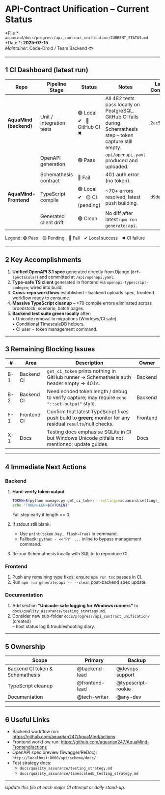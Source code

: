 # API-Contract Unification – Current Status  
*File *: `aquamind/docs/progress/api_contract_unification/CURRENT_STATUS.md`  
*Date *: **2025-07-15**  
*Maintainer*: Code-Droid / Team Backend 🐟

---

## 1  CI Dashboard (latest run)

| Repo | Pipeline Stage | Status | Notes | Last Commit |
|------|----------------|--------|-------|-------------|
| **AquaMind (backend)** | Unit / Integration tests | 🟢 Local ✔ &nbsp; 🔴 GitHub CI ✖ | All 482 tests pass locally on PostgreSQL. GitHub CI fails during Schemathesis step – token capture still empty. | `2ac520a` |
|                          | OpenAPI generation        | 🟢 Pass | `api/openapi.yaml` produced and uploaded. | |
|                          | Schemathesis contract     | 🔴 Fail | 401 auth error (no token). | |
| **AquaMind-Frontend**    | TypeScript compile        | 🟢 Local ✔ &nbsp; 🟡 CI (pending) | ~70+ errors resolved; latest push building. | `d9de259` |
|                          | Generated client drift    | 🟢 Clean | No diff after latest `npm run generate:api`. | |

Legend: 🟢 Pass 🟡 Pending 🔴 Fail ✔ Local success ✖ CI failure

---

## 2  Key Accomplishments

1. **Unified OpenAPI 3.1 spec** generated directly from Django (`drf-spectacular`) and committed at `/api/openapi.yaml`.
2. **Type-safe TS client** generated in frontend via `openapi-typescript-codegen`; wired into build.
3. **Cross-repo workflows** established – backend uploads spec, frontend workflow ready to consume.
4. **Massive TypeScript cleanup** – >70 compile errors eliminated across broodstock, scenario, batch pages.
5. **Backend test suite green locally** after:  
   • Unicode removal in migrations (Windows/CI safe).  
   • Conditional TimescaleDB helpers.  
   • CI user + token management command.

---

## 3  Remaining Blocking Issues

| # | Area | Description | Owner |
|---|------|-------------|-------|
| B-1 | Backend CI | `get_ci_token` prints nothing in GitHub runner → Schemathesis auth header empty → 401s. | Backend |
| B-2 | Backend CI | Need echoed token length / debug to verify capture; may require `echo "::set-output"` style. | Backend |
| F-1 | Frontend CI | Confirm that latest TypeScript fixes push build to **green**; monitor for any residual `results`/null checks. | Frontend |
| X-1 | Docs | Testing docs emphasise SQLite in CI but Windows Unicode pitfalls not mentioned; update guides. | Docs |

---

## 4  Immediate Next Actions

### Backend
1. **Hard-verify token output**  
   ```bash
   TOKEN=$(python manage.py get_ci_token --settings=aquamind.settings_ci)
   echo "TOKEN-LEN=${#TOKEN}"
   ```  
   Fail step early if length == 0.

2. If stdout still blank:
   - Use `print(token.key, flush=True)` in command.
   - Fallback: `python - <<'PY' ...` inline to bypass management command.

3. Re-run Schemathesis locally with SQLite to reproduce CI.

### Frontend
1. Push any remaining type fixes; ensure `npm run tsc` passes in CI.  
2. Run `npm run generate:api -- --clean` post-backend spec update.

### Documentation
1. Add section **“Unicode-safe logging for Windows runners”** to  
   `docs/quality_assurance/testing_strategy.md`.  
2. Consider new sub-folder `docs/progress/api_contract_unification/` (created)  
   – host status log & troubleshooting diary.

---

## 5  Ownership

| Scope | Primary | Backup |
|-------|---------|--------|
| Backend CI token & Schemathesis | @backend-lead | @devops-support |
| TypeScript cleanup | @frontend-lead | @typescript-rookie |
| Documentation | @tech-writer | @any-dev |

---

## 6  Useful Links

- Backend workflow run: https://github.com/aquarian247/AquaMind/actions
- Frontend workflow run: https://github.com/aquarian247/AquaMind-Frontend/actions
- OpenAPI spec preview (Swagger/ReDoc): `http://localhost:8000/api/schema/docs/`
- Test strategy docs:  
  - `docs/quality_assurance/testing_strategy.md`  
  - `docs/quality_assurance/timescaledb_testing_strategy.md`

---

_Update this file at each major CI attempt or daily stand-up._  
